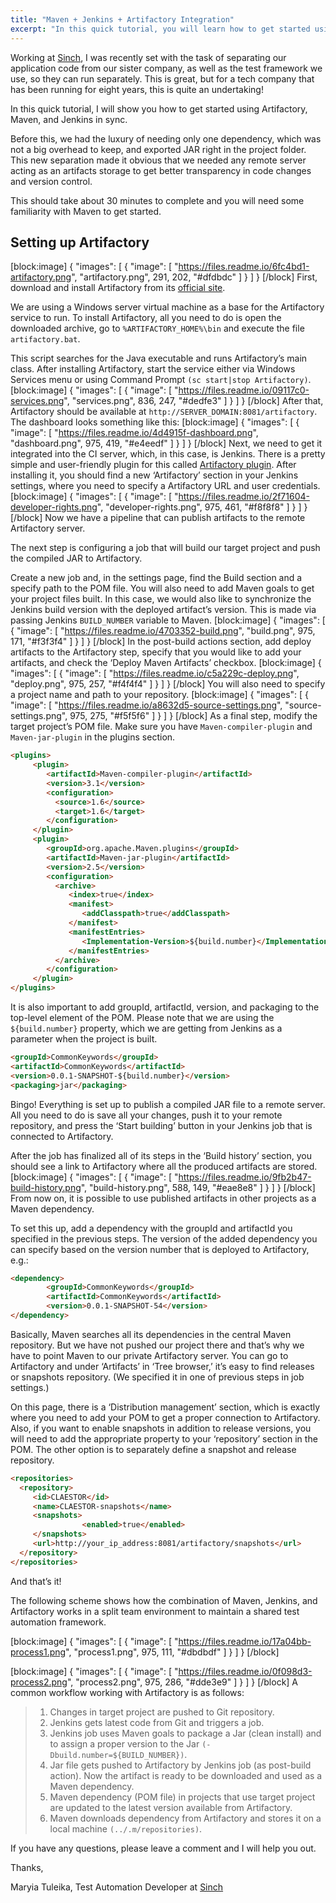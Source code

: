 ```yaml
---
title: "Maven + Jenkins + Artifactory Integration"
excerpt: "In this quick tutorial, you will learn how to get started using Artifactory, Maven, and Jenkins in sync. Continue reading our simple step-by-step guide now."
---
```

Working at [Sinch](https://www.sinch.com/), I was recently set with the task of separating our application code from our sister company, as well as the test framework we use, so they can run separately. This is great, but for a tech company that has been running for eight years, this is quite an undertaking!

In this quick tutorial, I will show you how to get started using Artifactory, Maven, and Jenkins in sync.

Before this, we had the luxury of needing only one dependency, which was not a big overhead to keep, and exported JAR right in the project folder. This new separation made it obvious that we needed any remote server acting as an artifacts storage to get better transparency in code changes and version control.

This should take about 30 minutes to complete and you will need some familiarity with Maven to get started.

## Setting up Artifactory
[block:image]
{
  "images": [
    {
      "image": [
        "https://files.readme.io/6fc4bd1-artifactory.png",
        "artifactory.png",
        291,
        202,
        "#dfdbdc"
      ]
    }
  ]
}
[/block]
First, download and install Artifactory from its [official site](http://www.jfrog.com/open-source/).

We are using a Windows server virtual machine as a base for the Artifactory service to run. To install Artifactory, all you need to do is open the downloaded archive, go to `%ARTIFACTORY_HOME%\bin` and execute the file `artifactory.bat`.

This script searches for the Java executable and runs Artifactory’s main class. After installing Artifactory, start the service either via Windows Services menu or using Command Prompt `(sc start|stop Artifactory)`.
[block:image]
{
  "images": [
    {
      "image": [
        "https://files.readme.io/09117c0-services.png",
        "services.png",
        836,
        247,
        "#dedfe3"
      ]
    }
  ]
}
[/block]
After that, Artifactory should be available at `http://SERVER_DOMAIN:8081/artifactory`. The dashboard looks something like this:
[block:image]
{
  "images": [
    {
      "image": [
        "https://files.readme.io/4d4915f-dashboard.png",
        "dashboard.png",
        975,
        419,
        "#e4eedf"
      ]
    }
  ]
}
[/block]
Next, we need to get it integrated into the CI server, which, in this case, is Jenkins. There is a pretty simple and user-friendly plugin for this called [Artifactory plugin](https://wiki.jenkins-ci.org/display/JENKINS/Artifactory+Plugin). After installing it, you should find a new ‘Artifactory’ section in your Jenkins settings, where you need to specify a Artifactory URL and user credentials.
[block:image]
{
  "images": [
    {
      "image": [
        "https://files.readme.io/2f71604-developer-rights.png",
        "developer-rights.png",
        975,
        461,
        "#f8f8f8"
      ]
    }
  ]
}
[/block]
Now we have a pipeline that can publish artifacts to the remote Artifactory server.

The next step is configuring a job that will build our target project and push the compiled JAR to Artifactory.

Create a new job and, in the settings page, find the Build section and a specify path to the POM file. You will also need to add Maven goals to get your project files built. In this case, we would also like to synchronize the Jenkins build version with the deployed artifact’s version. This is made via passing Jenkins `BUILD_NUMBER` variable to Maven.
[block:image]
{
  "images": [
    {
      "image": [
        "https://files.readme.io/4703352-build.png",
        "build.png",
        975,
        171,
        "#f3f3f4"
      ]
    }
  ]
}
[/block]
In the post-build actions section, add deploy artifacts to the Artifactory step, specify that you would like to add your artifacts, and check the ‘Deploy Maven Artifacts’ checkbox.
[block:image]
{
  "images": [
    {
      "image": [
        "https://files.readme.io/c5a229c-deploy.png",
        "deploy.png",
        975,
        257,
        "#f4f4f4"
      ]
    }
  ]
}
[/block]
You will also need to specify a project name and path to your repository.
[block:image]
{
  "images": [
    {
      "image": [
        "https://files.readme.io/a8632d5-source-settings.png",
        "source-settings.png",
        975,
        275,
        "#f5f5f6"
      ]
    }
  ]
}
[/block]
As a final step, modify the target project’s POM file. Make sure you have `Maven-compiler-plugin` and `Maven-jar-plugin` in the plugins section.

```html
<plugins>
     <plugin>
        <artifactId>Maven-compiler-plugin</artifactId>
        <version>3.1</version>
        <configuration>
          <source>1.6</source>
          <target>1.6</target>
        </configuration>
     </plugin>
     <plugin>
        <groupId>org.apache.Maven.plugins</groupId>
        <artifactId>Maven-jar-plugin</artifactId>
        <version>2.5</version>
        <configuration>
          <archive>
             <index>true</index>
             <manifest>
                <addClasspath>true</addClasspath>
             </manifest>
             <manifestEntries>
                <Implementation-Version>${build.number}</Implementation-Version>
             </manifestEntries>
          </archive>
        </configuration>
     </plugin>
</plugins>
```

It is also important to add groupId, artifactId, version, and packaging to the top-level element of the POM. Please note that we are using the `${build.number}` property, which we are getting from Jenkins as a parameter when the project is built.

```html
<groupId>CommonKeywords</groupId>
<artifactId>CommonKeywords</artifactId>
<version>0.0.1-SNAPSHOT-${build.number}</version>
<packaging>jar</packaging>
```

Bingo! Everything is set up to publish a compiled JAR file to a remote server. All you need to do is save all your changes, push it to your remote repository, and press the ‘Start building’ button in your Jenkins job that is connected to Artifactory.

After the job has finalized all of its steps in the ‘Build history’ section, you should see a link to Artifactory where all the produced artifacts are stored.
[block:image]
{
  "images": [
    {
      "image": [
        "https://files.readme.io/9fb2b47-build-history.png",
        "build-history.png",
        588,
        149,
        "#eae8e8"
      ]
    }
  ]
}
[/block]
From now on, it is possible to use published artifacts in other projects as a Maven dependency.

To set this up, add a dependency with the groupId and artifactId you specified in the previous steps. The version of the added dependency you can specify based on the version number that is deployed to Artifactory, e.g.:

```html
<dependency>
        <groupId>CommonKeywords</groupId>
        <artifactId>CommonKeywords</artifactId>
        <version>0.0.1-SNAPSHOT-54</version>
</dependency>
```

Basically, Maven searches all its dependencies in the central Maven repository. But we have not pushed our project there and that’s why we have to point Maven to our private Artifactory server. You can go to Artifactory and under ‘Artifacts’ in ‘Tree browser,’ it’s easy to find releases or snapshots repository. (We specified it in one of previous steps in job settings.)

On this page, there is a ‘Distribution management’ section, which is exactly where you need to add your POM to get a proper connection to Artifactory. Also, if you want to enable snapshots in addition to release versions, you will need to add the appropriate property to your ‘repository’ section in the POM. The other option is to separately define a snapshot and release repository.

```html
<repositories>
  <repository>
     <id>CLAESTOR</id>
     <name>CLAESTOR-snapshots</name>
     <snapshots>
                <enabled>true</enabled>
     </snapshots>
     <url>http://your_ip_address:8081/artifactory/snapshots</url>
  </repository>
</repositories>
```

And that’s it!

The following scheme shows how the combination of Maven, Jenkins, and Artifactory works in a split team environment to maintain a shared test automation framework.

[block:image]
{
  "images": [
    {
      "image": [
        "https://files.readme.io/17a04bb-process1.png",
        "process1.png",
        975,
        111,
        "#dbdbdf"
      ]
    }
  ]
}
[/block]

[block:image]
{
  "images": [
    {
      "image": [
        "https://files.readme.io/0f098d3-process2.png",
        "process2.png",
        975,
        286,
        "#dde3e9"
      ]
    }
  ]
}
[/block]
A common workflow working with Artifactory is as follows:

> 1.  Changes in target project are pushed to Git repository.
> 2.  Jenkins gets latest code from Git and triggers a job.
> 3.  Jenkins job uses Maven goals to package a Jar (clean install) and to assign a proper version to the Jar `(-Dbuild.number=${BUILD_NUMBER})`.
> 4.  Jar file gets pushed to Artifactory by Jenkins job (as post-build action). Now the artifact is ready to be downloaded and used as a Maven dependency.
> 5.  Maven dependency (POM file) in projects that use target project are updated to the latest version available from Artifactory.
> 6.  Maven downloads dependency from Artifactory and stores it on a local machine `(../.m/repositories)`.

If you have any questions, please leave a comment and I will help you out.

Thanks,

Maryia Tuleika, Test Automation Developer at [Sinch](https://www.sinch.com/)